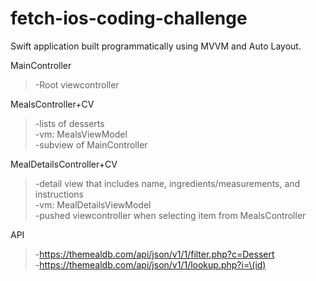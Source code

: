 # fetch-ios-coding-challenge

Swift application built programmatically using MVVM and Auto Layout.

MainController
>-Root viewcontroller

MealsController+CV
>-lists of desserts\
-vm: MealsViewModel\
-subview of MainController

MealDetailsController+CV
>-detail view that includes name, ingredients/measurements, and instructions\
-vm: MealDetailsViewModel\
-pushed viewcontroller when selecting item from MealsController

API
>-https://themealdb.com/api/json/v1/1/filter.php?c=Dessert \
-https://themealdb.com/api/json/v1/1/lookup.php?i=\(id)

